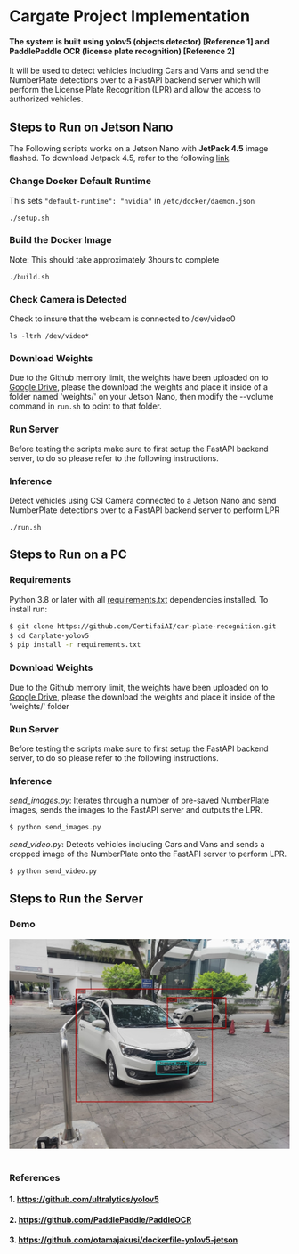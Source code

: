 # Cargate Project Implementation 
#### The system is built using yolov5 (objects detector) [Reference 1] and PaddlePaddle OCR (license plate recognition) [Reference 2]

It will be used to detect vehicles including Cars and Vans and send the NumberPlate detections over to a FastAPI backend server which will perform the License Plate Recognition (LPR) and allow the access to authorized vehicles.

## Steps to Run on Jetson Nano
The Following scripts works on a Jetson Nano with **JetPack 4.5** image flashed. To download Jetpack 4.5, refer to the following [link](https://developer.nvidia.com/jetpack-sdk-45-archive).
### Change Docker Default Runtime
This sets ```"default-runtime": "nvidia"``` in ```/etc/docker/daemon.json```
```
./setup.sh
```
### Build the Docker Image 
Note: This should take approximately 3hours to complete
```
./build.sh
```
### Check Camera is Detected
Check to insure that the webcam is connected to /dev/video0
```
ls -ltrh /dev/video*
```
### Download Weights

Due to the Github memory limit, the weights have been uploaded on to [Google Drive](https://drive.google.com/drive/folders/1afPFDv9Fo0GW4W5ss6GWgBGX31iUmn4t), please the download the weights and place it inside of a folder named 'weights/' on your Jetson Nano, then modify the --volume command in ```run.sh``` to point to that folder.

### Run Server
Before testing the scripts make sure to first setup the FastAPI backend server, to do so please refer to the following instructions.

### Inference
Detect vehicles using CSI Camera connected to a Jetson Nano and send NumberPlate detections over to a FastAPI backend server to perform LPR
```
./run.sh
```

## Steps to Run on a PC
### Requirements

Python 3.8 or later with all [requirements.txt](requirements.txt) dependencies installed. To install run:

```bash
$ git clone https://github.com/CertifaiAI/car-plate-recognition.git
$ cd Carplate-yolov5
$ pip install -r requirements.txt
```

### Download Weights
Due to the Github memory limit, the weights have been uploaded on to [Google Drive](https://drive.google.com/drive/folders/1afPFDv9Fo0GW4W5ss6GWgBGX31iUmn4t), please the download the weights and place it inside of the 'weights/' folder

### Run Server
Before testing the scripts make sure to first setup the FastAPI backend server, to do so please refer to the following instructions.

### Inference
*send_images.py*: Iterates through a number of pre-saved NumberPlate images, sends the images to the FastAPI server and outputs the LPR. 

```bash
$ python send_images.py 
```

*send_video.py*: Detects vehicles including Cars and Vans and sends a cropped image of the NumberPlate onto the FastAPI server to perform LPR. 

 ```bash
$ python send_video.py
```

## Steps to Run the Server

### **Demo**
![car and license plate detection](./result.jpg)
#

### **References**
#### 1. https://github.com/ultralytics/yolov5
#### 2. https://github.com/PaddlePaddle/PaddleOCR 
#### 3. https://github.com/otamajakusi/dockerfile-yolov5-jetson
